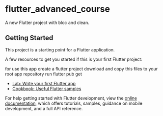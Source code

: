 # flutter_advanced_course

A new Flutter project with bloc and clean.

## Getting Started

This project is a starting point for a Flutter application.

A few resources to get you started if this is your first Flutter project:

for use this app 
    create a flutter project 
    download and copy this files to your root app repository
    run flutter pub get

- [Lab: Write your first Flutter app](https://docs.flutter.dev/get-started/codelab)
- [Cookbook: Useful Flutter samples](https://docs.flutter.dev/cookbook)

For help getting started with Flutter development, view the
[online documentation](https://docs.flutter.dev/), which offers tutorials,
samples, guidance on mobile development, and a full API reference.
